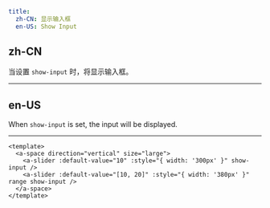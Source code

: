 ```yaml
title:
  zh-CN: 显示输入框
  en-US: Show Input
```

## zh-CN

当设置 `show-input` 时，将显示输入框。

---

## en-US

When `show-input` is set, the input will be displayed.

---

```vue
<template>
  <a-space direction="vertical" size="large">
    <a-slider :default-value="10" :style="{ width: '300px' }" show-input />
    <a-slider :default-value="[10, 20]" :style="{ width: '380px' }" range show-input />
  </a-space>
</template>
```
